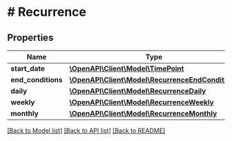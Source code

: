 # # Recurrence

## Properties

Name | Type | Description | Notes
------------ | ------------- | ------------- | -------------
**start_date** | [**\OpenAPI\Client\Model\TimePoint**](TimePoint.md) |  | [optional]
**end_conditions** | [**\OpenAPI\Client\Model\RecurrenceEndConditions**](RecurrenceEndConditions.md) |  | [optional]
**daily** | [**\OpenAPI\Client\Model\RecurrenceDaily**](RecurrenceDaily.md) |  | [optional]
**weekly** | [**\OpenAPI\Client\Model\RecurrenceWeekly**](RecurrenceWeekly.md) |  | [optional]
**monthly** | [**\OpenAPI\Client\Model\RecurrenceMonthly**](RecurrenceMonthly.md) |  | [optional]

[[Back to Model list]](../../README.md#models) [[Back to API list]](../../README.md#endpoints) [[Back to README]](../../README.md)
